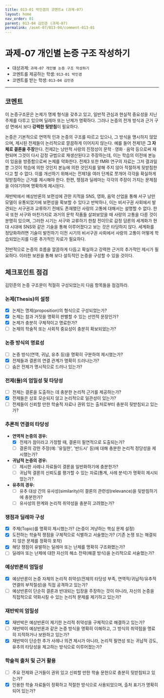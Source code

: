 ```yaml
---
title: 013-01 박인겸의 코멘트a (과제-07) 
layout: home
nav_order: 01
parent: 013-04 김민준 (과제-07)
permalink: /asmt-07/013-04/comment-013-01
---
```


# 과제-07 개인별 논증 구조 작성하기

- 대상과제: `과제-07 개인별 논증 구조 작성하기`
- 코멘트를 제공하는 학생: `013-01 박인겸` 
- 코멘트를 받는 학생: `013-04 김민준` 

---

## 코멘트

이 논증구조문은 논제가 명제 형식을 갖추고 있고, 일반적 관심과 현실적 중요성을 지닌 주제를 다루고 있으며 딜레마 또는 난제가 명확하다. 그러나 논증의 전개 방식과 근거 구성 면에서 보다 **강력한 뒷받침**이 필요하다.

논증은 기본적으로 연역적 인과 논증의 구조를 따르고 있으나, 그 방식을 명시하지 않았으며, 제시된 전제들이 논리적으로 깔끔하게 이어지지 않는다. 예를 들어 전제1은 **그 자체로 결론을 주장**한다. 전제2는 낭만적 사랑의 진정성이 문학 · 영화 · 음악 등으로써 재현되며 그것이 다시 감정 규범으로 재생산된다고 주장하는데, 이는 학습의 이전에 본능이 있음을 방증함으로써 논제를 약화한다. 전제3 또한 fMRI 연구의 자료는 그저 결과일 뿐 그것이 학습에 의한 것인지 본능에 의한 것인지를 말해 주지 않아 적절하게 뒷받침한다고 할 수 없다. 이를 개선하기 위해서는 전제1을 여러 단계로 쪼개어 각각을 확실하게 뒷받침하는 근거를 제시해야 한다. 한편, 쟁점과 딜레마는 각각의 주장이 가지는 문제점을 이야기하며 명확하게 제시된다.

재반박에서 예상반론의 보편성에 관한 지적을 SNS, 영화, 음악 산업을 통해 서구 낭만 모델이 유통되었기에 보편성을 확보할 수 있다고 반박하나, 이는 비서구권 사회에서 발견되는 서구권과 교류하기 전에도 존재했던 사랑의 고통에 대해서는 설명할 수 없다. 한국 또한 서구와 마찬가지로 과거의 문학 작품들 살펴보았을 때 사랑의 고통을 다룬 것이 분명히 있으며, 그러한 시기는 서구와 교류하기 한참 전이므로 감정 담론의 세계화가 현대 시대에 SNS와 같은 기술을 통해 이루어졌다고 보는 것은 타당하지 않다. 세계화를 정당화하려면 기술이 발전하기 이전 시기의 비서구권 사회에서 사랑의 고통이 어떻게 학습되었는지를 다룬 추가적인 자료가 필요하다.

전반적으로 논증의 흐름을 깔끔하게 다듬고 확실하고 강력한 근거의 추가적인 제시가 필요하다. 이러한 보완을 통해 보다 설득적인 논증을 구성할 수 있을 것이다.

## 체크포인트 점검

김민준의 논증 구조문이 적절히 구성되었는지 다음 항목들을 점검하라.

### **논제(Thesis)의 설정**
- [x] 논제는 명제(proposition)의 형식으로 구성되었는가?
- [x] 논제는 참과 거짓을 명확히 판별할 수 있는 선언적 문장인가?
- [x] 논제가 충분히 구체적이고 명료한가?
- [ ] 논제의 학술적 또는 사회적 중요성이 충분히 확보되었는가?

### **논증 방식의 명료성**
- [ ] 논증 방식(연역, 귀납, 유추 등)을 명확히 구분하여 제시했는가?
- [x] 전제들과 결론의 연결 관계가 명확히 드러나는가?
- [ ] 숨은 전제가 명시적으로 드러나 있는가?

### **전제(들)의 엄밀성 및 타당성**
- [ ] 전제는 결론을 도출하는 데 충분한 논리적 근거를 제공하는가?
- [x] 전제들은 상호 모순되지 않고 논리적으로 일관성이 있는가?
- [ ] 전제들이 신뢰할 만한 학술적 자료나 권위 있는 출처로부터 충분히 뒷받침되고 있는가?

### **추론적 연결의 타당성**
- **연역적 논증의 경우:**
  - [x] 전제가 참이라고 가정할 때, 결론이 필연적으로 도출되는가?
  - [ ] 결론의 강한 주장(예: '유일한', '반드시' 등)에 대해 충분한 논리적 정당성을 제시했는가?

- **귀납적 논증의 경우:**
  - [ ] 제시한 사례나 자료들이 결론을 일반화하기에 충분한가?
  - [ ] 귀납적 결론의 신뢰도를 평가할 수 있는 자료(통계, 사례 분석)가 명확히 제시되었는가?

- **유추의 경우:**
  - [ ] 유추 대상 간의 유사성(similarity)이 결론의 관련성(relevance)을 뒷받침하기에 충분한가?
  - [ ] 유사성의 한계와 논리적 취약성을 충분히 고려했는가?

### **쟁점과 딜레마 구성**
- [x] 주제(Topic)를 명확히 제시했는가? (논증이 겨냥하는 핵심 문제 설정)
- [x] 도전하는 학술적 쟁점을 구체적으로 식별하고 서술했는가? (기존 논쟁 또는 해결되지 않은 문제를 정확히 포착)
- [x] 해당 쟁점이 유발하는 딜레마 또는 난제를 명확히 구조화했는가?
- [ ] 딜레마 또는 난제에 대한 자신의 해소 전략(해결 방식)을 논리적으로 서술했는가?

### **예상반론의 엄밀성**
- [x] 예상반론이 논증 자체의 논리적 취약성(전제의 타당성 부족, 연역적/귀납적/유추적 연결의 부적절성)을 직접 공격하고 있는가?
- [ ] 예상반론이 단순히 결론과 반대되는 입장을 주장하는 것이 아니라, 자신의 논증을 직접적으로 약화시킬 수 있는 논리적 문제를 제기하고 있는가?

### **재반박의 엄밀성**
- [x] 재반박은 예상반론이 제기한 논리적 취약성을 구체적으로 해결하고 있는가?
- [ ] 재반박이 예상반론과 같은 논증 방식을 명확히 이해하고, 그 방식의 취약점을 명료히 지적하거나 보완하고 있는가?
- [x] 재반박이 단순한 추가 사례나 의견 제시가 아니라, 논리적 필연성 또는 귀납적 강도, 유추의 타당성을 제고하는 방식으로 이루어졌는가?

### **학술적 출처 및 근거 활용**
- [ ] 주요 전제와 근거들이 권위 있고 신뢰할 만한 학술 문헌으로 충분히 뒷받침되고 있는가?
- [x] 인용한 학술 자료들이 정확하고 적절한 방식으로 사용되었으며, 출처 표기가 명확히 되어 있는가?
